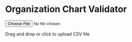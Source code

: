 <!DOCTYPE html>
<html>
<head>
    <title>Org Chart Validator</title>
</head>
<body>
    <div class="container">
        <h1>Organization Chart Validator</h1>
        <div class="upload-box">
            <input type="file" id="csvInput" accept=".csv">
            <p>Drag and drop or click to upload CSV file</p>
        </div>
        <div id="tableContainer"></div>
        <div id="errors"></div>
    </div>
</body>
</html>

